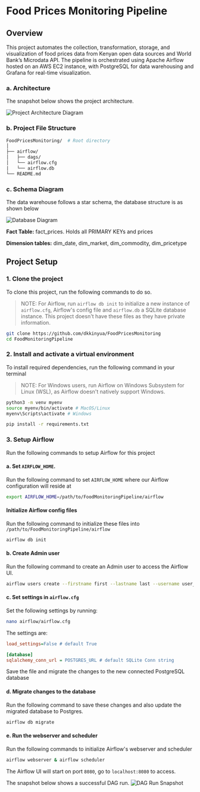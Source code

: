 # Food Prices Monitoring Pipeline

## Overview
This project automates the collection, transformation, storage, and visualization of food prices data from Kenyan open data sources and World Bank’s Microdata API. The pipeline is orchestrated using Apache Airflow hosted on an AWS EC2 instance, with PostgreSQL for data warehousing and Grafana for real-time visualization.

### a. Architecture

The snapshot below shows the project architecture.

![Project Architecture Diagram](https://res.cloudinary.com/depbmpoam/image/upload/v1753192160/Screenshot_2025-07-21_160237_yxyiav.png)

### b. Project File Structure

```graphql
FoodPricesMonitoring/  # Root directory
│
├── airflow/                
│   ├── dags/
│   └── airflow.cfg
|   └── airflow.db
└── README.md                 
```

### c. Schema Diagram

The data warehouse follows a star schema, the database structure is as shown below

![Database Diagram](https://res.cloudinary.com/depbmpoam/image/upload/v1753192803/Screenshot_2025-07-21_160903_srdqtw.png)

**Fact Table:** fact_prices. Holds all PRIMARY KEYs and prices

**Dimension tables:** dim_date, dim_market, dim_commodity, dim_pricetype

## Project Setup
### 1. Clone the project
To clone this project, run the following commands to do so.

> NOTE: For Airflow, run `airflow db init` to initialize a new instance of `airflow.cfg`, Airflow's config file and `airflow.db` a SQLite database instance. This project doesn't have these files as they have private information.

```bash
git clone https://github.com/dkkinyua/FoodPricesMonitoring
cd FoodMonitoringPipeline
```

### 2. Install and activate a virtual environment 
To install required dependencies, run the following command in your terminal

> NOTE: For Windows users, run Airflow on Windows Subsystem for Linux (WSL), as Airflow doesn't natively support Windows.

```bash
python3 -m venv myenv
source myenv/bin/activate # MacOS/Linux
myenv\Scripts\activate # Windows

pip install -r requirements.txt
```

### 3. Setup Airflow
Run the following commands to setup Airflow for this project

#### a. Set `AIRFLOW_HOME`.

Run the following command to set `AIRFLOW_HOME` where our Airflow configuration will reside at 

```bash
export AIRFLOW_HOME=/path/to/FoodMonitoringPipeline/airflow
```

#### Initialize Airflow config files
Run the following command to initialize these files into `/path/to/FoodMonitoringPipeline/airflow`

```bash
airflow db init
```

#### b. Create Admin user 
Run the following command to create an Admin user to access the Airflow UI.

```bash
airflow users create --firstname first --lastname last --username user_name --email email@example.com --role Admin
```

#### c. Set settings in `airflow.cfg`
Set the following settings by running:

```bash
nano airflow/airflow.cfg
```
The settings are:

```ini
load_settings=False # default True

[database]
sqlalchemy_conn_url = POSTGRES_URL # default SQLite Conn string 

```
Save the file and migrate the changes to the new connected PostgreSQL database

#### d. Migrate changes to the database
Run the following command to save these changes and also update the migrated database to Postgres.

```bash
airflow db migrate
```

#### e. Run the webserver and scheduler

Run the following commands to initialize Airflow's webserver and scheduler

```bash
airflow webserver & airflow scheduler
```

The Airflow UI will start on port `8080`, go to `localhost:8080` to access.

The snapshot below shows a successful DAG run.
![DAG Run Snapshot](https://res.cloudinary.com/depbmpoam/image/upload/v1753216531/Screenshot_2025-07-18_153448_zqwilo.png)

